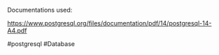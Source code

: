Documentations used:

https://www.postgresql.org/files/documentation/pdf/14/postgresql-14-A4.pdf

#postgresql #Database 